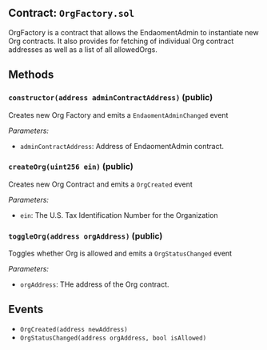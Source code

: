 ## Contract: `OrgFactory.sol`
OrgFactory is a contract that allows the EndaomentAdmin to
instantiate new Org contracts. It also provides for fetching of
individual Org contract addresses as well as a list of all
allowedOrgs.



## Methods
### `constructor(address adminContractAddress)` (public)
Creates new Org Factory and emits a `EndaomentAdminChanged` event



_Parameters:_
- `adminContractAddress`: Address of EndaomentAdmin contract.

### `createOrg(uint256 ein)` (public)
Creates new Org Contract and emits a `OrgCreated` event



_Parameters:_
- `ein`: The U.S. Tax Identification Number for the Organization

### `toggleOrg(address orgAddress)` (public)
Toggles whether Org is allowed and emits a `OrgStatusChanged` event



_Parameters:_
- `orgAddress`: THe address of the Org contract.


## Events
- `OrgCreated(address newAddress)`
- `OrgStatusChanged(address orgAddress, bool isAllowed)`
